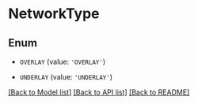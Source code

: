 # NetworkType


## Enum

* `OVERLAY` (value: `'OVERLAY'`)

* `UNDERLAY` (value: `'UNDERLAY'`)

[[Back to Model list]](../README.md#documentation-for-models) [[Back to API list]](../README.md#documentation-for-api-endpoints) [[Back to README]](../README.md)


